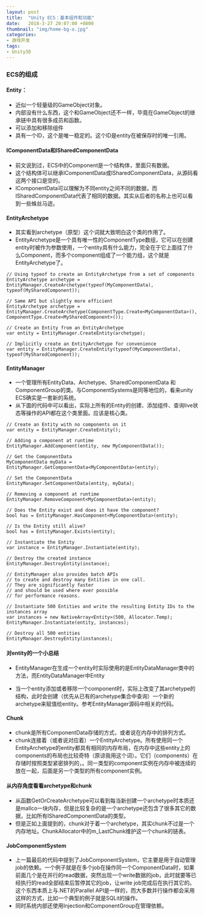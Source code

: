 ```yaml
---
layout: post
title:  "Unity ECS：基本组件和功能"
date:   2018-3-27 20:07:00 +0800
thumbnail: "img/home-bg-o.jpg"
categories: 
- 游戏开发
tags:
- Unity3D
---
```


### ECS的组成
#### Entity：
- 近似一个轻量级的GameObject对象。
- 内部没有什么东西，这个和GameObject还不一样，毕竟在GameObject的继承链中具有很多成员和函数。
- 可以添加和移除组件
- 具有一个ID，这个是唯一稳定的。这个ID是entity在被保存时的唯一引用。

<!--more-->

#### IComponentData和ISharedComponentData
- 前文说到过，ECS中的Component是一个结构体，里面只有数据。
- 这个结构体可以继承IComponentData或ISharedComponentData，从源码看这两个接口是空的。
- IComponentData可以理解为不同entity之间不同的数据，而ISharedComponentData代表了相同的数据。其实从后者的名称上也可以看到一些蛛丝马迹。

#### EntityArchetype
- 其实看到archetype（原型）这个词就大致明白这个类的作用了。
- EntityArchetype是一个具有唯一性的ComponentType数组，它可以在创建entity时被作为参数使用，一个entity具有什么能力，完全在于它上面挂了什么Component，而多个component组成了一个能力组，这个就是EntityArchetype了。

```
// Using typeof to create an EntityArchetype from a set of components
EntityArchetype archetype = EntityManager.CreateArchetype(typeof(MyComponentData), typeof(MySharedComponent));

// Same API but slightly more efficient
EntityArchetype archetype = EntityManager.CreateArchetype(ComponentType.Create<MyComponentData>(), ComponentType.Create<MySharedComponent>());

// Create an Entity from an EntityArchetype
var entity = EntityManager.CreateEntity(archetype);

// Implicitly create an EntityArchetype for convenience
var entity = EntityManager.CreateEntity(typeof(MyComponentData), typeof(MySharedComponent));
```

#### EntityManager
- 一个管理所有EntityData、Archetype、SharedComponentData  和ComponentGroup的类。与ComponentSystems是同等地位的，看来unity ECS确实是一套新的系统。
- 从下面的代码中可以看出，实际上所有的Entity的创建、添加组件、查询live状态等操作的API都在这个类里面。应该是核心类。


```
// Create an Entity with no components on it
var entity = EntityManager.CreateEntity();

// Adding a component at runtime
EntityManager.AddComponent(entity, new MyComponentData());

// Get the ComponentData
MyComponentData myData = EntityManager.GetComponentData<MyComponentData>(entity);

// Set the ComponentData
EntityManager.SetComponentData(entity, myData);

// Removing a component at runtime
EntityManager.RemoveComponent<MyComponentData>(entity);

// Does the Entity exist and does it have the component?
bool has = EntityManager.HasComponent<MyComponentData>(entity);

// Is the Entity still alive?
bool has = EntityManager.Exists(entity);

// Instantiate the Entity
var instance = EntityManager.Instantiate(entity);

// Destroy the created instance
EntityManager.DestroyEntity(instance);
```

```
// EntityManager also provides batch APIs
// to create and destroy many Entities in one call. 
// They are significantly faster 
// and should be used where ever possible
// for performance reasons.

// Instantiate 500 Entities and write the resulting Entity IDs to the instances array
var instances = new NativeArray<Entity>(500, Allocator.Temp);
EntityManager.Instantiate(entity, instances);

// Destroy all 500 entities
EntityManager.DestroyEntity(instances);
```

#### 对entity的一个小总结

- EntityManager在生成一个entity时实际使用的是EntityDataManager类中的方法，而EntityDataManager中Entity

- 当一个entity添加或者移除一个component时，实际上改变了其archetype的结构，此时会创建（优先从已有的archetype集合中查询）一个新的archetype来赋值给entity。参考EntityManager源码中相关的代码。


#### Chunk
- chunk是所有ComponentData存储的方式，或者说在内存中的排列方式。
- chunk连接着（或者说对应着）一个EntityArchetype。所有使用同一个EntityArchetype的entity都具有相同的内存布局，在内存中这些entity上的components的布局也比较奇特（原谅我用这个词）。它们（components）在存储时按照类型紧密排列的，。同一类型的component实例在内存中被连续的放在一起，后面是另一个类型的所有component实例。


#### 从内存角度看看archetype和chunk

- 从函数GetOrCreateArchetype可以看到每当新创建一个archetype时本质还是mallco一块内存，但是比较复杂的是一个archetype还包含了很多其它的数据，比如所有ISharedComponentData的类型。
- 但是正如上面提到的，chunk对于着一个archetype，其实chunk不过是一个内存地址。ChunkAllocator中的m_LastChunk维护这一个chunk的链表。
    

#### JobComponentSystem
- 上一篇最后的代码中提到了JobComponentSystem，它主要是用于自动管理job的依赖。一个例子就是在多个job在操作同一个ComponentData时，如果前面几个是在并行的read数据，突然出现一个write数据的job，此时就要等已经执行的read全部结束后暂停其它的job，让write job完成后在执行其它的。这个东西本质上与.NET的Parallel API是一样的，而大多数并行操作都会采用这样的方式，比如一个典型的例子就是SQLit的操作。
- 同时系统内部还使用Injection和ComponentGroup在管理依赖。